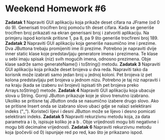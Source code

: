 <h1>Weekend Homework #6</h1>
<b>Zadatak 1</b>   
Napraviti GUI aplikaciju koja prikaže deset cifara na JFrame (od 0 do 9). Generisati trocifren broj pomoću tih
deset cifara. Kada se generiše trocifren broj prikazati na ekran generisani broj i zatvoriti aplikaciju.
Na primjeru ispod korisnik pritisne 1, pa 8, pa 9 što generiše trocfireni broj 189.  
<b>Zadatak 2 </b>    
Napraviti GUI aplikaciju koja generiše nasumično ime i prezime. Dva JButtona trebaju promijeniti ime ili
prezime. Potrebno je napraviti dvije inner static klase koje predstavljaju generatore imena i prezimena. Te
klase u sebi imaju spisak (niz) svih mogućih imena, odnosno prezimena. Obje klase sadrže samo
generateName() i toString() metodu.     
<b>Zadatak 3</b>   
Napraviti GUI aplikaciju koja prikaže deset brojeva u dva reda. Napraviti tako da korisnik može izabrati samo
jedan broj u jednoj koloni. Pet brojeva iz pet kolona predstavljaju pet brojeva u jednom nizu. Potrebno je taj niz
napraviti i na kraju (kada se izaberu svi brojevi) ispisati tih pet brojeva preko Arrays.toString() metode.   
<b>Zadatak 4</b>   
Napraviti GUI aplikaciju koja ubacuje slova u String. Gornji JButton prikazuje koje je slovo trenutno
izabrano. Ukoliko se pritisne taj JButton onda se nasumično izabere drugo slovo. Ako se pritisne Insert
onda se izabrano slovo ubaci gdje se nalazi selektirani indeks (“_“). Koristeći lijevi i desni JButton može se
lijevo i desno pomicati selektirani indeks.     
<b>Zadatak 5</b>   
Napraviti rekurzivnu metodu koja, za data parametra a i b, ispisuje koliko je a b . Obje vrijednosti mogu biti
negativne i mogu biti decimalne vrijednosti.    
<b>Zadatak 6</b>   
Napraviti rekurzivnu metodu koja
(počevši od 0) ispunjaje red po red, kao
što je prikazano ispod.
